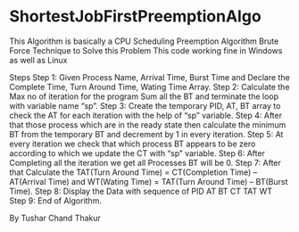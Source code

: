 # ShortestJobFirstPreemptionAlgo

This Algorithm is basically a CPU Scheduling Preemption Algorithm
Brute Force Technique to Solve this Problem
This code working fine in Windows as well as Linux


Steps 
Step 1: Given Process Name, Arrival Time, Burst Time and Declare the Complete Time, Turn Around Time, Wating Time Array.
Step 2: Calculate the Max no of iteration for the program Sum all the BT and terminate the loop with variable name “sp”.
Step 3: Create the temporary PID, AT, BT array to check the AT for each iteration with the help of “sp” variable.
Step 4: After that those process which are in the ready state then calculate the minimum BT from the temporary BT and decrement by 1 in every iteration.
Step 5: At every iteration we check that which process BT appears to be zero according to which we update the CT with “sp” variable.
Step 6: After Completing all the iteration we get all Processes BT will be 0.
Step 7: After that Calculate the TAT(Turn Around Time) = CT(Completion Time) – AT(Arrival Time) and WT(Wating Time) = TAT(Turn Around Time) – BT(Burst Time).
Step 8: Display the Data with sequence of PID AT BT CT TAT WT
Step 9: End of Algorithm.




By Tushar Chand Thakur
